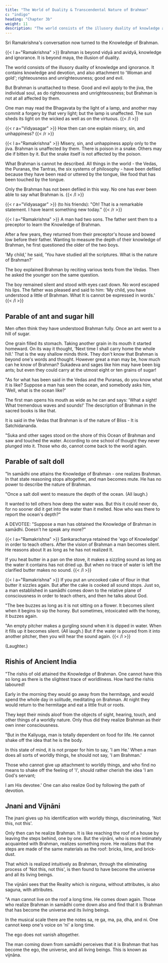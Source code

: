 ```yaml
---
title: "The World of Duality & Transcendental Nature of Brahman"
c: "indigo"
heading: "Chapter 3b"
weight: 11
description: "The world consists of the illusory duality of knowledge and ignorance"
---
```



Sri Ramakrishna's conversation now turned to the Knowledge of Brahman.

{{< l a="Ramakrishna" >}}
Brahman is beyond vidyā and avidyā, knowledge and ignorance. It is beyond maya, the illusion of duality.

The world consists of the illusory duality of knowledge and ignorance. It contains knowledge and devotion, and also attachment to 'Woman and gold'; righteousness and unrighteousness; good and evil. 

But Brahman is unattached to these. Good and evil apply to the jiva, the individual soul, as do righteousness and unrighteousness; but Brahman is not at all affected by them.

One man may read the Bhagavata by the light of a lamp, and another may commit a forgery by that very light; but the lamp is unaffected. The sun sheds its light on the wicked as well as on the virtuous.
{{< /l >}}

{{< r a="Vidyasagar" >}}
How then can one explain misery, sin, and unhappiness?
{{< /r >}}

{{< l a="Ramakrishna" >}}
Misery, sin, and unhappiness apply only to the jiva. Brahman is unaffected by them. There is poison in a snake. Others may die if bitten by it. But the snake itself is not affected by the poison.

What Brahman is cannot he described. All things in the world - the Vedas, the Puranas, the Tantras, the six systems of philosophy - have been defiled because they have been read or uttered by the tongue, like food that has been touched by the tongue. 

Only the Brahman has not been defiled in this way. No one has ever been able to say what Brahman is.
{{< /l >}}

{{< r a="Vidyasagar" >}}
(to his friends): "Oh! That is a remarkable statement. I have learnt something new today."
{{< /r >}}

{{< l a="Ramakrishna" >}}
A man had two sons. The father sent them to a preceptor to learn the Knowledge of Brahman. 

After a few years, they returned from their preceptor's house and bowed low before their father. Wanting to measure the depth of their knowledge of Brahman, he first questioned the older of the two boys. 

'My child,' he said, 'You have studied all the scriptures. What is the nature of Brahman?' 

The boy explained Brahman by reciting various texts from the Vedas. Then he asked the younger son the same question. 

The boy remained silent and stood with eyes cast down. No word escaped his lips. The father was pleased and said to him: 'My child, you have understood a little of Brahman. What It is cannot be expressed in words.'
{{< /l >}}


## Parable of ant and sugar hill

Men often think they have understood Brahman fully. Once an ant went to a hill of sugar. 

One grain filled its stomach. Taking another grain in its mouth it started homeward. On its way it thought, 'Next time I shall carry home the whole hill.' That is the way shallow minds think. They don't know that Brahman is beyond one's words and thought. However great a man may be, how much can he know of Brahman? Sukadeva and sages like him may have been big ants; but even they could carry at the utmost eight or ten grains of sugar!

"As for what has been said in the Vedas and the Puranas, do you know what it is like? Suppose a man has seen the ocean, and somebody asks him, 'Well, what is the ocean like?' 

The first man opens his mouth as wide as he can and says: 'What a sight! What tremendous waves and sounds!' The description of Brahman in the sacred books is like that. 

It is said in the Vedas that Brahman is of the nature of Bliss - It is Satchidananda. 

"Suka and other sages stood on the shore of this Ocean of Brahman and saw and touched the water. According to one school of thought they never plunged into it. Those who do, cannot come back to the world again.


## Parable of salt doll

"In samādhi one attains the Knowledge of Brahman - one realizes Brahman. In that state reasoning stops altogether, and man becomes mute. He has no power to describe the nature of Brahman.

"Once a salt doll went to measure the depth of the ocean. (All laugh.) 

It wanted to tell others how deep the water was. But this it could never do, for no sooner did it get into
the water than it melted. Now who was there to report the ocean's depth?"

A DEVOTEE: "Suppose a man has obtained the Knowledge of Brahman in samādhi. Doesn't he speak any more?"

{{< l a="Ramakrishna" >}}
Sankaracharya retained the 'ego of Knowledge' in order to teach others. After the vision of Brahman a man becomes silent. He reasons about It as long as he has not realized It. 

If you heat butter in a pan on the stove, it makes a sizzling sound as long as the water it contains has not dried up. But when no trace of water is left the clarified butter makes no sound. 
{{< /l >}}


{{< l a="Ramakrishna" >}}
If you put an uncooked cake of flour in that butter it sizzles again. But after the cake is cooked all sound stops. Just so, a man established in samādhi comes down to the relative plane of consciousness in order to teach others, and
then he talks about God.

"The bee buzzes as long as it is not sitting on a flower. It becomes silent when it begins to sip the honey. But sometimes, intoxicated with the honey, it buzzes again. 

"An empty pitcher makes a gurgling sound when it is dipped in water. When it fills up it becomes silent. (All laugh.) But if the water is poured from it into another pitcher, then you will hear the sound again. 
{{< /l >}}

(Laughter.)


## Rishis of Ancient India

"The rishis of old attained the Knowledge of Brahman. One cannot have this so long as there is the slightest trace of worldliness. How hard the rishis laboured! 

Early in the morning they would go away from the hermitage, and would spend the whole day in solitude, meditating on Brahman. At night they would return to the hermitage and eat a little fruit or roots. 

They kept their minds aloof from the objects of sight, hearing, touch, and other things of a worldly nature. Only thus did they realize Brahman as their own inner consciousness.

"But in the Kaliyuga, man is totally dependent on food for life. He cannot shake off the idea that he is the body.

In this state of mind, it is not proper for him to say, 'I am He.' When a man does all sorts of worldly things, he should not say, 'I am Brahman.' 

Those who cannot give up attachment to worldly things, and who find no means to shake off the feeling of 'I', should rather cherish the idea 'I am God's servant; 

I am His devotee.' One can also realize God by following the path of devotion.


## Jnani and Vijnāni

The jnani gives up his identification with worldly things, discriminating, 'Not this, not this'. 

Only then can he realize Brahman. It is like reaching the roof of a house by leaving the steps behind, one by one. But the vijnāni, who is more intimately acquainted with Brahman, realizes something more. He realizes that the steps are made
of the same materials as the roof: bricks, lime, and brick-dust. 

That which is realized intuitively as Brahman, through the eliminating process of 'Not this, not this', is then found to have become the universe and all its living beings. 

The vijnāni sees that the Reality which is nirguna, without attributes, is also saguna, with attributes.

"A man cannot live on the roof a long time. He comes down again. Those who realize Brahman in samādhi come down also and find that it is Brahman that has become the universe and its living beings. 

In the musical scale there are the notes sa, re ga, ma, pa, dha, and ni. One cannot keep one's voice on 'ni' a long time. 

The ego does not vanish altogether. 

The man coming down from samādhi perceives that it is Brahman that has become the ego, the universe, and all living beings. This is known as vijnāna. 
